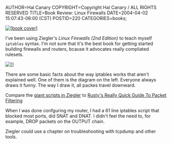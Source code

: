 AUTHOR=Hal Canary
COPYRIGHT=Copyright Hal Canary / ALL RIGHTS RESERVED
TITLE=Book Review: Linux Firewalls
DATE=2004-04-02 15:07:43-06:00 (CST)
POSTID=220
CATEGORIES=books;

[![[book cover]](https://halcanary.org/images/linux_firewalls.jpg)](https://halcanary.org/isbn/?0735710996)

I've been using Ziegler's _Linux Firewalls (2nd Edition)_ to teach myself `iptables` syntax. I'm not sure that it's the best book for getting started building firewalls and routers, bcause it advocates really compliated rulesets.

![[]](https://halcanary.org/images/iptables.png)

There are some basic facts about the way iptables works that aren't explained well. One of them is the diagram on the left. Everyone always draws it funny. The way I draw it, all packes travel downward.

Compare the [giant scripts in Ziegler](http://www.linux-firewall-tools.com/ftp/firewall/optimized.firewall.2) to [Rusty's Really Quick Guide To Packet Filtering](http://www.netfilter.org/documentation/HOWTO//packet-filtering-HOWTO-5.html)

When I was done confguring my router, I had a 61 line iptables script that blocked most ports, did SNAT and DNAT. I didn't feel the need to, for example, DROP packets on the OUTPUT chain.

Ziegler could use a chapter on troubleshooting with tcpdump and other tools.
